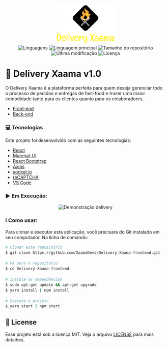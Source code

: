 <div align="center">
    <img alt="xaama" src="./.github/logo.png" />
    <br/>
    <img alt="Linguagens" src="https://img.shields.io/github/languages/count/XaamaDevs/Delivery-Xaama-frontend">
    <img alt="Linguagem principal" src="https://img.shields.io/github/languages/top/XaamaDevs/Delivery-Xaama-frontend">
    <img alt="Tamanho do repositório" src="https://img.shields.io/github/repo-size/XaamaDevs/Delivery-Xaama-frontend">
    <img alt="Última modificação" src="https://img.shields.io/github/last-commit/XaamaDevs/Delivery-Xaama-frontend">
    <img alt="Licença" src="https://img.shields.io/badge/license-MIT-brightgreen">
</div>

# :hamburger: Delivery Xaama v1.0

O Delivery Xaama é a plataforma perfeita para quem deseja gerenciar todo o processo de pedidos e entregas de fast-food e trazer uma maior comodidade tanto para os clientes quanto para os colaboradores.

- [Front-end](https://github.com/XaamaDevs/Delivery-Xaama-frontend)
- [Back-end](https://github.com/XaamaDevs/Delivery-Xaama-backend)

### :computer: Tecnologias

Este projeto foi desenvolvido com as seguintes tecnologias:

-  [React](https://pt-br.reactjs.org/)
-  [Material-UI](https://material-ui.com/)
-  [React Bootstrap](https://react-bootstrap.github.io/)
-  [Axios](https://axios-http.com/docs/intro)
-  [socket.io](https://socket.io/)
-  [reCAPTCHA](https://www.google.com/recaptcha/about/)
-  [VS Code](https://code.visualstudio.com/)

### :arrow_forward: Em Execução:

<p align="center">
 <img alt="Demonstração delivery" src="./.github/xaama.gif">
</p>

### :information_source: Como usar:

Para clonar e executar esta aplicação, você precisará do Git instalado em seu computador. Na linha de comando:

```bash
# Clonar este repositório
$ git clone https://github.com/XaamaDevs/Delivery-Xaama-frontend.git

# Vá para o repositório
$ cd Delivery-Xaama-frontend

# Instale as dependências
$ sudo apt-get update && apt-get upgrade
$ yarn install | npm install

# Execute o projeto
$ yarn start | npm start
```

## 📝 License

Esse projeto está sob a licença MIT. Veja o arquivo [LICENSE](LICENSE) para mais detalhes.
